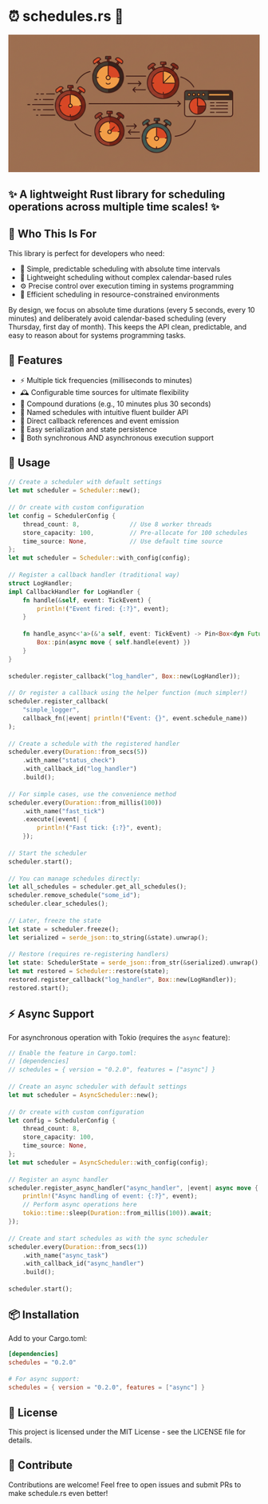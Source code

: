 # ⏰ schedules.rs 🚀

<p align="center">
  <img src="assets/banner.jpg" alt="Schedules.rs Banner" width="800"/>
</p>

## ✨ A lightweight Rust library for scheduling operations across multiple time scales! ✨

## 👥 Who This Is For

This library is perfect for developers who need:
- 🎯 Simple, predictable scheduling with absolute time intervals
- 🧩 Lightweight scheduling without complex calendar-based rules
- ⚙️ Precise control over execution timing in systems programming
- 🔧 Efficient scheduling in resource-constrained environments

By design, we focus on absolute time durations (every 5 seconds, every 10 minutes) and deliberately avoid calendar-based scheduling (every Thursday, first day of month). This keeps the API clean, predictable, and easy to reason about for systems programming tasks.

## 🎯 Features

- ⚡ Multiple tick frequencies (milliseconds to minutes)
- 🕰️ Configurable time sources for ultimate flexibility
- 🔄 Compound durations (e.g., 10 minutes plus 30 seconds)
- 📝 Named schedules with intuitive fluent builder API
- 🔗 Direct callback references and event emission
- 💾 Easy serialization and state persistence
- 🔄 Both synchronous AND asynchronous execution support

## 🚀 Usage

```rust
// Create a scheduler with default settings
let mut scheduler = Scheduler::new();

// Or create with custom configuration
let config = SchedulerConfig {
    thread_count: 8,              // Use 8 worker threads
    store_capacity: 100,          // Pre-allocate for 100 schedules
    time_source: None,            // Use default time source
};
let mut scheduler = Scheduler::with_config(config);

// Register a callback handler (traditional way)
struct LogHandler;
impl CallbackHandler for LogHandler {
    fn handle(&self, event: TickEvent) {
        println!("Event fired: {:?}", event);
    }
    
    fn handle_async<'a>(&'a self, event: TickEvent) -> Pin<Box<dyn Future<Output = ()> + Send + 'a>> {
        Box::pin(async move { self.handle(event) })
    }
}

scheduler.register_callback("log_handler", Box::new(LogHandler));

// Or register a callback using the helper function (much simpler!)
scheduler.register_callback(
    "simple_logger", 
    callback_fn(|event| println!("Event: {}", event.schedule_name))
);

// Create a schedule with the registered handler
scheduler.every(Duration::from_secs(5))
    .with_name("status_check")
    .with_callback_id("log_handler")
    .build();

// For simple cases, use the convenience method
scheduler.every(Duration::from_millis(100))
    .with_name("fast_tick")
    .execute(|event| {
        println!("Fast tick: {:?}", event);
    });

// Start the scheduler
scheduler.start();

// You can manage schedules directly:
let all_schedules = scheduler.get_all_schedules();
scheduler.remove_schedule("some_id");
scheduler.clear_schedules();

// Later, freeze the state
let state = scheduler.freeze();
let serialized = serde_json::to_string(&state).unwrap();

// Restore (requires re-registering handlers)
let state: SchedulerState = serde_json::from_str(&serialized).unwrap();
let mut restored = Scheduler::restore(state);
restored.register_callback("log_handler", Box::new(LogHandler));
restored.start();
```

## ⚡ Async Support

For asynchronous operation with Tokio (requires the `async` feature):

```rust
// Enable the feature in Cargo.toml:
// [dependencies]
// schedules = { version = "0.2.0", features = ["async"] }

// Create an async scheduler with default settings
let mut scheduler = AsyncScheduler::new();

// Or create with custom configuration
let config = SchedulerConfig {
    thread_count: 8,
    store_capacity: 100,
    time_source: None,
};
let mut scheduler = AsyncScheduler::with_config(config);

// Register an async handler
scheduler.register_async_handler("async_handler", |event| async move {
    println!("Async handling of event: {:?}", event);
    // Perform async operations here
    tokio::time::sleep(Duration::from_millis(100)).await;
});

// Create and start schedules as with the sync scheduler
scheduler.every(Duration::from_secs(1))
    .with_name("async_task")
    .with_callback_id("async_handler")
    .build();

scheduler.start();
```

## 📦 Installation

Add to your Cargo.toml:

```toml
[dependencies]
schedules = "0.2.0"

# For async support:
schedules = { version = "0.2.0", features = ["async"] }
```

## 📄 License

This project is licensed under the MIT License - see the LICENSE file for details.

## 🎉 Contribute

Contributions are welcome! Feel free to open issues and submit PRs to make schedule.rs even better!
